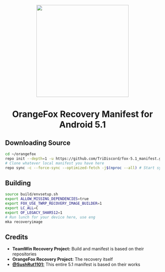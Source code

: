 <p align="center">
    <img width="300" src="https://user-images.githubusercontent.com/67373913/169030969-f106bbbc-03e3-4a49-9276-a4adc44bf700.png">
</p>

<h1 align="center">OrangeFox Recovery Manifest for Android 5.1</h1>

## Downloading Source

```bash
cd ~/orangefox
repo init --depth=1 -u https://github.com/TriDiscord/fox-5.1_manifest.git -b fox-5.1 # Initialize OrangeFox source code
# Clone whatever local manifest you have here
repo sync -c --force-sync --optimized-fetch -j$(nproc --all) # Start syncing
```

## Building

```bash
source build/envsetup.sh
export ALLOW_MISSING_DEPENDENCIES=true
export FOX_USE_TWRP_RECOVERY_IMAGE_BUILDER=1
export LC_ALL=C
export OF_LEGACY_SHAR512=1
# Run lunch for your device here, use eng
mka recoveryimage
```

## Credits

- **TeamWin Recovery Project:** Build and manifest is based on their repositories
- **OrangeFox Recovery Project:** The recovery itself
- [**@SushRut1101:**](https://github.com/Sushrut1101) This entire 5.1 manifest is based on their works
